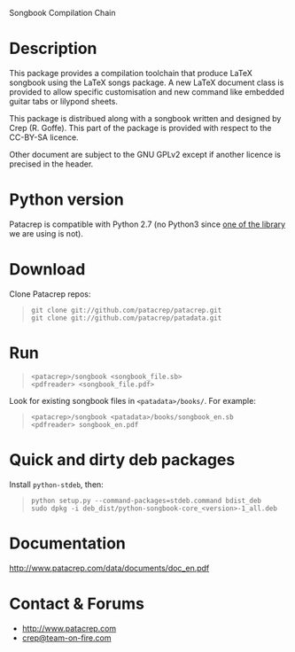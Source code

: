 Songbook Compilation Chain

# Description

This package provides a compilation toolchain that produce LaTeX
songbook using the LaTeX songs package. A new LaTeX document class is
provided to allow specific customisation and new command like embedded
guitar tabs or lilypond sheets.

This package is distribued along with a songbook written and designed
by Crep (R. Goffe). This part of the package is provided with respect
to the CC-BY-SA licence.

Other document are subject to the GNU GPLv2 except if another licence
is precised in the header.

# Python version

Patacrep is compatible with Python 2.7 (no Python3 since [one of the
library](http://plastex.sourceforge.net/) we are using is not).

# Download

Clone Patacrep repos:

>     git clone git://github.com/patacrep/patacrep.git
>     git clone git://github.com/patacrep/patadata.git

# Run

>     <patacrep>/songbook <songbook_file.sb>
>     <pdfreader> <songbook_file.pdf>

Look for existing songbook files in `<patadata>/books/`. For example:

>     <patacrep>/songbook <patadata>/books/songbook_en.sb
>     <pdfreader> songbook_en.pdf

# Quick and dirty deb packages

Install `python-stdeb`, then:

>     python setup.py --command-packages=stdeb.command bdist_deb
>     sudo dpkg -i deb_dist/python-songbook-core_<version>-1_all.deb

# Documentation

   http://www.patacrep.com/data/documents/doc_en.pdf

# Contact & Forums

* http://www.patacrep.com
* crep@team-on-fire.com
